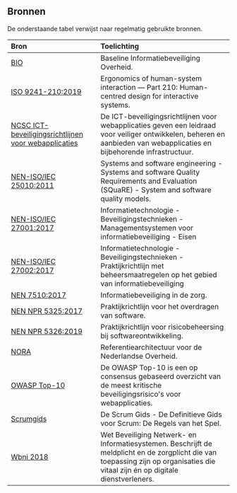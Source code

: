 ## Bronnen

De onderstaande tabel verwijst naar regelmatig gebruikte bronnen.

| Bron | Toelichting |
|:-----|:------------|
| [BIO](https://bio-overheid.nl/media/1572/bio-versie-104zv_def.pdf) | Baseline Informatiebeveiliging Overheid. |
| [ISO 9241-210:2019](https://www.iso.org/standard/77520.html) | Ergonomics of human-system interaction — Part 210: Human-centred design for interactive systems. |
| [NCSC ICT-beveiligingsrichtlijnen voor webapplicaties](https://www.ncsc.nl/documenten/publicaties/2019/mei/01/ict-beveiligingsrichtlijnen-voor-webapplicaties) | De ICT-beveiligingsrichtlijnen voor webapplicaties geven een leidraad voor veiliger ontwikkelen, beheren en aanbieden van webapplicaties en bijbehorende infrastructuur. |
| [NEN-ISO/IEC 25010:2011](https://www.nen.nl/nen-iso-iec-25010-2011-en-157265) | Systems and software engineering - Systems and software Quality Requirements and Evaluation (SQuaRE) - System and software quality models. |
| [NEN-ISO/IEC 27001:2017](https://www.nen.nl/nen-en-iso-iec-27001-2017-a11-2020-nl-265545) | Informatietechnologie - Beveiligingstechnieken - Managementsystemen voor informatiebeveiliging - Eisen |
| [NEN-ISO/IEC 27002:2017](https://www.nen.nl/nen-en-iso-iec-27002-2017-nl-245390) | Informatietechnologie - Beveiligingstechnieken - Praktijkrichtlijn met beheersmaatregelen op het gebied van informatiebeveiliging |
| [NEN 7510:2017](https://www.nen.nl/nen-7510-1-2017-a1-2020-nl-267179) | Informatiebeveiliging in de zorg. |
| [NEN NPR 5325:2017](https://www.nen.nl/npr-5325-2017-nl-238298) | Praktijkrichtlijn voor het overdragen van software. |
| [NEN NPR 5326:2019](https://www.nen.nl/npr-5326-2019-nl-262885) | Praktijkrichtlijn voor risicobeheersing bij softwareontwikkeling. |
| [NORA](https://www.noraonline.nl) | Referentiearchitectuur voor de Nederlandse Overheid. |
| [OWASP Top-10](https://owasp.org/www-project-top-ten/) | De OWASP Top-10 is een op consensus gebaseerd overzicht van de meest kritische beveiligingsrisico's voor webapplicaties. |
| [Scrumgids](https://scrumguides.org/docs/scrumguide/v2020/2020-Scrum-Guide-Dutch.pdf) | De Scrum Gids - De Definitieve Gids voor Scrum: De Regels van het Spel. |
| [Wbni 2018](https://wetten.overheid.nl/BWBR0041515/2020-07-15) | Wet Beveiliging Netwerk- en Informatiesystemen. Beschrijft de meldplicht en de zorgplicht die van toepassing zijn op organisaties die vitaal zijn én op digitale dienstverleners. |
